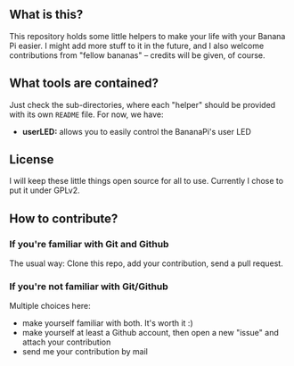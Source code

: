 ## What is this?
This repository holds some little helpers to make your life with your Banana Pi
easier. I might add more stuff to it in the future, and I also welcome
contributions from "fellow bananas" – credits will be given, of course.


## What tools are contained?
Just check the sub-directories, where each "helper" should be provided with its
own `README` file. For now, we have:

* **userLED:** allows you to easily control the BananaPi's user LED


## License
I will keep these little things open source for all to use. Currently I chose
to put it under GPLv2.


## How to contribute?
### If you're familiar with Git and Github
The usual way: Clone this repo, add your contribution, send a pull request.

### If you're not familiar with Git/Github
Multiple choices here:

* make yourself familiar with both. It's worth it :)
* make yourself at least a Github account, then open a new "issue" and attach your contribution
* send me your contribution by mail
